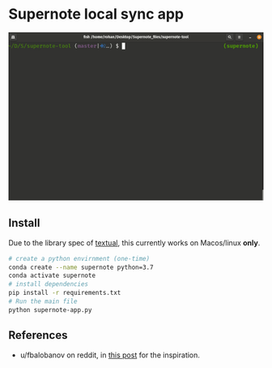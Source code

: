 # Supernote local sync app

<p align="center">
    <img src="./assets/demo.gif"  />
</p>

## Install

Due to the library spec of [textual](https://github.com/willmcgugan/textual), this currently works on Macos/linux **only**.

```bash
# create a python envirnment (one-time)
conda create --name supernote python=3.7
conda activate supernote
# install dependencies
pip install -r requirements.txt
# Run the main file
python supernote-app.py
```

## References

- u/fbalobanov on reddit, in [this post](https://www.reddit.com/r/Supernote/comments/qrxngb/python_script_for_desktop_note_files_viewer/) for the inspiration.
